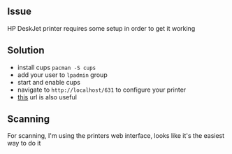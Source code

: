 Issue
-----

HP DeskJet printer requires some setup in order to get it working

Solution
-----

- install cups `pacman -S cups`
- add your user to `lpadmin` group
- start and enable cups
- navigate to `http://localhost/631` to configure your printer
- [this](https://gist.github.com/edoz90/660a2a67b9bc8a815ba537530137636a) url is also useful


Scanning
---

For scanning, I'm using the printers web interface, looks like it's the easiest way to do it
